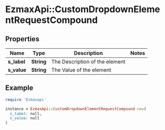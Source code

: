 # EzmaxApi::CustomDropdownElementRequestCompound

## Properties

| Name | Type | Description | Notes |
| ---- | ---- | ----------- | ----- |
| **s_label** | **String** | The Description of the element |  |
| **s_value** | **String** | The Value of the element |  |

## Example

```ruby
require 'Ezmaxapi'

instance = EzmaxApi::CustomDropdownElementRequestCompound.new(
  s_label: null,
  s_value: null
)
```

